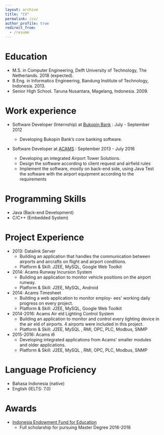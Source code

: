 ```yaml
---
layout: archive
title: "CV"
permalink: /cv/
author_profile: true
redirect_from:
  - /resume
---
```


<!-- {% include base_path %} -->

Education
======
* M.S. in Computer Engineering, Delft University of Technology, The Netherlands. 2018 (expected).
* B.Eng. in Informatics Engineering, Bandung Institute of Technology, Indonesia. 2013.
* Senior High School. Taruna Nusantara, Magelang, Indonesia. 2009.

Work experience
======
* Software Developer (Internship) at [Bukopin Bank](http://www.bukopin.co.id) : July - September 2012
  * Developing Bukopin Bank’s core banking software.

* Software Developer at [ACAMS](http://www.acams.com) : September 2013 - July 2016
  * Developing an integrated Airport Tower Solutions.
  * Design the software according to client request and airfield rules
  * Implement the software, mostly on back-end side, using Java Test the software with the airport equipment according to the requirements


Programming Skills
======
* Java (Back-end Development)
* C/C++ (Embedded System)

Project Experience
======
* 2013: Datalink Server
  * Building an application that handles the communication between airports and aircrafts on flight and airport conditions.
  * Platform & Skill: J2EE, MySQL, Google Web Toolkit
* 2014: Acams Runway Incursion System
  * Building an application to monitor vehicle positions on the airport runway.
  * Platform & Skill: J2EE, MySQL, Android
* 2014: Acams Timesheet
  * Building a web application to monitor employ- ees' working daily progress on every project.
  * Platform & Skill: J2EE, MySQL, Google Web Toolkit
* 2014-2016: Acams Air eld Lighting Control System
  * Building an application to monitor and control every lighting device in the air eld of airports. 4 airports were included in this project.
  * Platform & Skill: J2EE, MySQL , RMI, OPC, PLC, Modbus, SNMP
* 2015-2016: Acams i6
  * Developing integrated applications from Acams' smaller modules and older applications.
  * Platform & Skill: J2EE, MySQL , RMI, OPC, PLC, Modbus, SNMP


Language Proficiency
======
* Bahasa Indonesia (native)
* English (IELTS: 7.0)

Awards
======
* [Indonesia Endowment Fund for Education](https://www.lpdp.kemenkeu.go.id/)
  * Full scholarship for pursuing Master Degree 2016-2018
